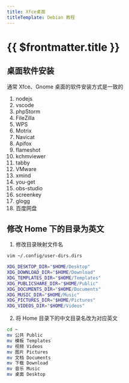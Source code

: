```yaml
---
title: Xfce桌面
titleTemplate: Debian 教程
---
```


# {{ $frontmatter.title }}

## 桌面软件安装

通常 Xfce、Gnome 桌面的软件安装方式是一致的

1. nodejs
2. vscode
3. phpStorm
4. FileZilla
5. WPS
6. Motrix
7. Navicat
8. Apifox
9. flameshot
10. kchmviewer
11. tabby
12. VMware
13. xmind
14. you-get
15. obs-studio
16. screenkey
17. glogg
18. 百度网盘

## 修改 Home 下的目录为英文

1. 修改目录映射文件名

```bash
vim ~/.config/user-dirs.dirs

XDG_DESKTOP_DIR="$HOME/Desktop"
XDG_DOWNLOAD_DIR="$HOME/Download"
XDG_TEMPLATES_DIR="$HOME/Templates"
XDG_PUBLICSHARE_DIR="$HOME/Public"
XDG_DOCUMENTS_DIR="$HOME/Documents"
XDG_MUSIC_DIR="$HOME/Music"
XDG_PICTURES_DIR="$HOME/Pictures"
XDG_VIDEOS_DIR="$HOME/Videos"
```

2. 将 Home 目录下的中文目录名改为对应英文

```bash
cd ~
mv 公共 Public
mv 模板 Templates
mv 视频 Videos
mv 图片 Pictures
mv 文档 Documents
mv 下载 Download
mv 音乐 Music
mv 桌面 Desktop
```
